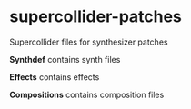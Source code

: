 # supercollider-patches
Supercollider files for synthesizer patches

**Synthdef** contains synth files

**Effects** contains effects

**Compositions** contains composition files
